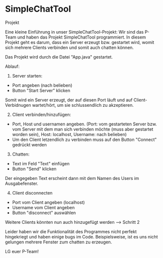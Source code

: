 # SimpleChatTool
Projekt
 
Eine kleine Einführung in unser SimpleChatTool-Projekt:
Wir sind das P-Team und haben das Projekt SimpleChatTool programmiert. 
In diesem Projekt geht es darum, dass ein Server erzeugt bzw. gestartet wird, womit sich mehrere Clients verbinden und somit auch chatten können.



Das Projekt wird durch die Datei "App.java" gestartet.

Ablauf:
1. Server starten:
- Port angeben (nach belieben)
- Button "Start Server" klicken

Somit wird ein Server erzeugt, der auf diesen Port läuft und auf Client-Verbidnugen wartet/hört, um sie schlussendlich zu akzeptieren.

2. Client verbinden/hinzufügen:
- Port, Host und usernamen angeben. (Port: vom gestarteten Server bzw. vom Server mit dem man sich verbinden möchte (muss aber gestartet worden sein), 
                                     Host: localhost, Username: nach belieben)
- Um den Client letzendlich zu verbinden muss auf den Button "Connect" gedrückt werden

3. Chatten:
- Text im Feld "Text" einfügen 
- Button "Send" klicken

Der eingegeben Text erscheint dann mit dem Namen des Users im Ausgabefenster.

4. Client disconnecten
- Port vom Client angeben (localhost)
- Username vom Client angeben
- Button "disconnect" auswählen 


Weitere Clients könnten nun auch hinzugefügt werden --> Schritt 2


Leider haben wir die Funktionalität des Programmes nicht perfekt hingekriegt und haben einige bugs im Code. 
Beispielsweise, ist es uns nicht gelungen mehrere Fenster zum chatten zu erzeugen. 

LG
euer P-Team!


